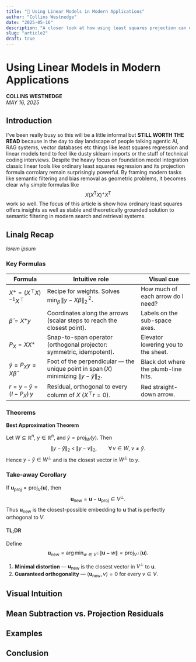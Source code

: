 ```yaml
---
title: "📐 Using Linear Models in Modern Applications"
author: "Collins Westnedge"
date: "2025-05-16"
description: "A closer look at how using least squares projection can offer a stable alternative to semantic filtering."
slug: "article2"
draft: true
--- 
```


# Using Linear Models in Modern Applications

**COLLINS WESTNEDGE**  
*MAY 16, 2025*

## Introduction
I've been really busy so this will be a little informal but **STILL WORTH THE READ** because in the day to day landscape of people talking agentic AI, RAG systems, vector databases etc things like least squares regression and linear models tend to feel like dusty sklearn imports or the stuff of technical coding interviews. Despite the heavy focus on foundation model integration classic linear tools like ordinary least squares regression and its projection formula corrolary remain surprisingly powerful. By framing modern tasks like semantic filtering and bias removal as geometric problems, it becomes clear why simple formulas like 
$$
X(X^{\mathsf T}X)^{+}X^{\mathsf T}
$$ 
work so well. The focus of this article is show how ordinary least squares offers insights as well as stable and theoretically grounded solution to semantic filtering in modern search and retrieval systems. 


## Linalg Recap

*lorem ipsum*

### Key Formulas

| Formula | Intuitive role | Visual cue |
| --- | --- | --- |
| $X^{+} = (X^{\!\top}X)^{-1}X^{\!\top}$ | Recipe for weights. Solves $\displaystyle\min_{\beta}\,\lVert y - X\beta\rVert_2^{\,2}$. | How much of each arrow do I need? |
| $\hat{\beta}=X^{+}y$ | Coordinates along the arrows (scalar steps to reach the closest point). | Labels on the sub-space axes. |
| $P_X = XX^{+}$ | Snap-to-span operator (orthogonal projector: symmetric, idempotent). | Elevator lowering you to the sheet. |
| $\hat{y}=P_Xy = X\hat{\beta}$ | Foot of the perpendicular — the unique point in $\operatorname{span}(X)$ minimizing $\lVert y-\hat{y}\rVert_2$. | Black dot where the plumb-line hits. |
| $r = y-\hat{y} = (I-P_X)\,y$ | Residual, orthogonal to every column of $X$ ($X^{\!\top}r=0$). | Red straight-down arrow. |

### Theorems

**Best Approximation Theorem**

Let $W\subseteq\mathbb{R}^{n}$, $y\in\mathbb{R}^{n}$, and $\widehat{y}=\operatorname{proj}_{W}(y)$. Then
$$
\lVert y-\widehat{y}\rVert_2 \;<\; \lVert y-v\rVert_2,
\qquad\forall\,v\in W,\;v\neq\widehat{y}.
$$
Hence $y-\widehat{y}\in W^{\perp}$ and is the closest vector in $W^{\perp}$ to $y$.

### Take-away Corollary

If $\mathbf{u}_{\mathrm{proj}}=\operatorname{proj}_{V}(\mathbf{u})$, then
$$
\mathbf{u}_{\mathrm{new}}
=\mathbf{u}-\mathbf{u}_{\mathrm{proj}}
\in V^{\perp}.
$$
Thus $\mathbf{u}_{\mathrm{new}}$ is the closest-possible embedding to $\mathbf{u}$ that is perfectly orthogonal to $V$.

#### TL;DR

Define
$$
\mathbf{u}_{\mathrm{new}}
=\arg\min_{w\in V^{\perp}}\lVert\mathbf{u}-w\rVert
=\operatorname{proj}_{V^{\perp}}(\mathbf{u}).
$$

1. **Minimal distortion** — $\mathbf{u}_{\mathrm{new}}$ is the closest vector in $V^{\perp}$ to $\mathbf{u}$.  
2. **Guaranteed orthogonality** — $\langle\mathbf{u}_{\mathrm{new}}, v\rangle = 0$ for every $v\in V$.

## Visual Intuition
## Mean Subtraction vs. Projection Residuals
## Examples
## Conclusion
